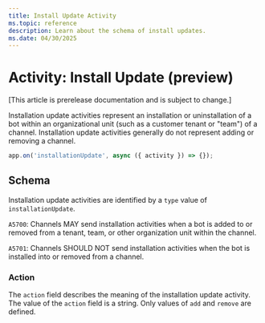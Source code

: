 ```yaml
---
title: Install Update Activity
ms.topic: reference
description: Learn about the schema of install updates.
ms.date: 04/30/2025
---
```


# Activity: Install Update (preview)

[This article is prerelease documentation and is subject to change.]

Installation update activities represent an installation or uninstallation of a bot within an organizational unit (such as a customer tenant or "team") of a channel. Installation update activities generally do not represent adding or removing a channel.

```typescript
app.on('installationUpdate', async ({ activity }) => {});
```

## Schema

Installation update activities are identified by a `type` value of `installationUpdate`.

`A5700`: Channels MAY send installation activities when a bot is added to or removed from a tenant, team, or other organization unit within the channel.

`A5701`: Channels SHOULD NOT send installation activities when the bot is installed into or removed from a channel.

### Action

The `action` field describes the meaning of the installation update activity. The value of the `action` field is a string. Only values of `add` and `remove` are defined.